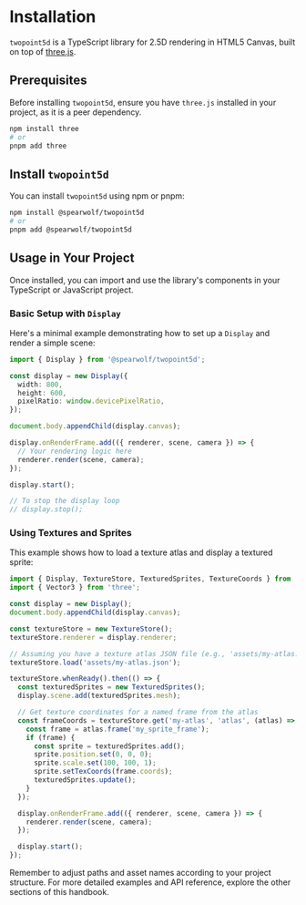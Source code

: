 # Installation

`twopoint5d` is a TypeScript library for 2.5D rendering in HTML5 Canvas, built on top of [three.js](https://threejs.org/).

## Prerequisites

Before installing `twopoint5d`, ensure you have `three.js` installed in your project, as it is a peer dependency.

```bash
npm install three
# or
pnpm add three
```

## Install `twopoint5d`

You can install `twopoint5d` using npm or pnpm:

```bash
npm install @spearwolf/twopoint5d
# or
pnpm add @spearwolf/twopoint5d
```

## Usage in Your Project

Once installed, you can import and use the library's components in your TypeScript or JavaScript project.

### Basic Setup with `Display`

Here's a minimal example demonstrating how to set up a `Display` and render a simple scene:

```typescript
import { Display } from '@spearwolf/twopoint5d';

const display = new Display({
  width: 800,
  height: 600,
  pixelRatio: window.devicePixelRatio,
});

document.body.appendChild(display.canvas);

display.onRenderFrame.add(({ renderer, scene, camera }) => {
  // Your rendering logic here
  renderer.render(scene, camera);
});

display.start();

// To stop the display loop
// display.stop();
```

### Using Textures and Sprites

This example shows how to load a texture atlas and display a textured sprite:

```typescript
import { Display, TextureStore, TexturedSprites, TextureCoords } from '@spearwolf/twopoint5d';
import { Vector3 } from 'three';

const display = new Display();
document.body.appendChild(display.canvas);

const textureStore = new TextureStore();
textureStore.renderer = display.renderer;

// Assuming you have a texture atlas JSON file (e.g., 'assets/my-atlas.json')
textureStore.load('assets/my-atlas.json');

textureStore.whenReady().then(() => {
  const texturedSprites = new TexturedSprites();
  display.scene.add(texturedSprites.mesh);

  // Get texture coordinates for a named frame from the atlas
  const frameCoords = textureStore.get('my-atlas', 'atlas', (atlas) => {
    const frame = atlas.frame('my_sprite_frame');
    if (frame) {
      const sprite = texturedSprites.add();
      sprite.position.set(0, 0, 0);
      sprite.scale.set(100, 100, 1);
      sprite.setTexCoords(frame.coords);
      texturedSprites.update();
    }
  });

  display.onRenderFrame.add(({ renderer, scene, camera }) => {
    renderer.render(scene, camera);
  });

  display.start();
});
```

Remember to adjust paths and asset names according to your project structure. For more detailed examples and API reference, explore the other sections of this handbook.